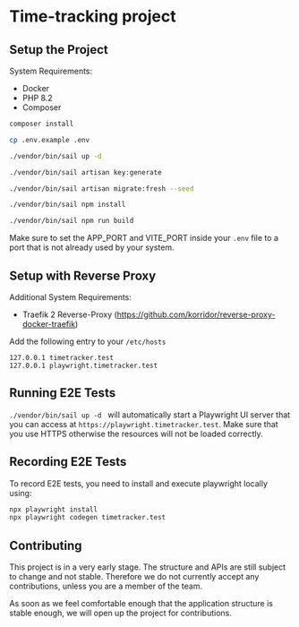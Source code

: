 # Time-tracking project

## Setup the Project

System Requirements:
* Docker
* PHP 8.2
* Composer

```bash
composer install

cp .env.example .env

./vendor/bin/sail up -d

./vendor/bin/sail artisan key:generate

./vendor/bin/sail artisan migrate:fresh --seed

./vendor/bin/sail npm install

./vendor/bin/sail npm run build

```

Make sure to set the APP_PORT and VITE_PORT inside your `.env` file to a port that is not already used by your system.

## Setup with Reverse Proxy

Additional System Requirements:
* Traefik 2 Reverse-Proxy (https://github.com/korridor/reverse-proxy-docker-traefik)

Add the following entry to your `/etc/hosts`

```
127.0.0.1 timetracker.test
127.0.0.1 playwright.timetracker.test
```

## Running E2E Tests

`./vendor/bin/sail up -d ` will automatically start a Playwright UI server that you can access at `https://playwright.timetracker.test`. 
Make sure that you use HTTPS otherwise the resources will not be loaded correctly.

## Recording E2E Tests

To record E2E tests, you need to install and execute playwright locally using: 

```bash
npx playwright install
npx playwright codegen timetracker.test
``` 

## Contributing

This project is in a very early stage. The structure and APIs are still subject to change and not stable. 
Therefore we do not currently accept any contributions, unless you are a member of the team.

As soon as we feel comfortable enough that the application structure is stable enough, we will open up the project for contributions.
